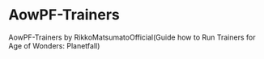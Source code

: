 # AowPF-Trainers
AowPF-Trainers by RikkoMatsumatoOfficial(Guide how to Run Trainers for Age of Wonders: Planetfall)
